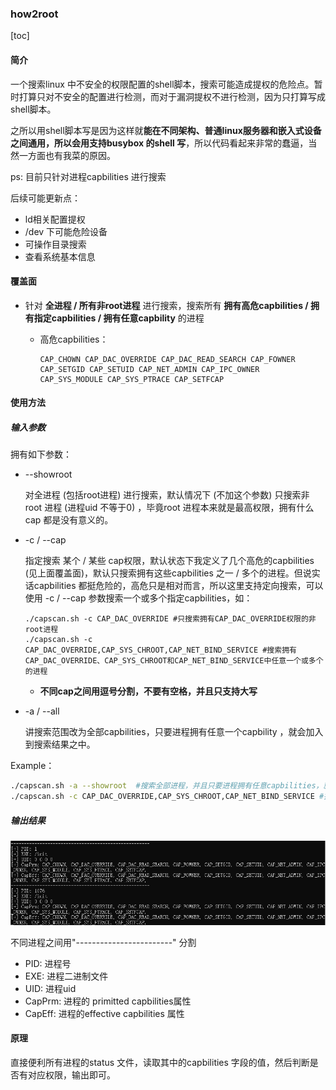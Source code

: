 ### how2root
[toc]

#### 简介

一个搜索linux 中不安全的权限配置的shell脚本，搜索可能造成提权的危险点。暂时打算只对不安全的配置进行检测，而对于漏洞提权不进行检测，因为只打算写成shell脚本。

之所以用shell脚本写是因为这样就**能在不同架构、普通linux服务器和嵌入式设备之间通用，所以会用支持busybox 的shell 写**，所以代码看起来非常的蠢逼，当然一方面也有我菜的原因。

ps: 目前只针对进程capbilities 进行搜索

后续可能更新点：

- ld相关配置提权
- /dev 下可能危险设备
- 可操作目录搜索
- 查看系统基本信息

#### 覆盖面

- 针对  **全进程 / 所有非root进程**  进行搜索，搜索所有  **拥有高危capbilities / 拥有指定capbilities / 拥有任意capbility** 的进程

  - 高危capbilities：

    ```
    CAP_CHOWN CAP_DAC_OVERRIDE CAP_DAC_READ_SEARCH CAP_FOWNER CAP_SETGID CAP_SETUID CAP_NET_ADMIN CAP_IPC_OWNER CAP_SYS_MODULE CAP_SYS_PTRACE CAP_SETFCAP
    ```

#### 使用方法

##### 输入参数

拥有如下参数：

- --showroot  

  对全进程 (包括root进程) 进行搜索，默认情况下 (不加这个参数) 只搜索非root 进程 (进程uid 不等于0) ，毕竟root 进程本来就是最高权限，拥有什么cap 都是没有意义的。

- -c / --cap   

  指定搜索 某个 / 某些 cap权限，默认状态下我定义了几个高危的capbilities (见上面覆盖面)，默认只搜索拥有这些capbilities 之一 / 多个的进程。但说实话capbilities 都挺危险的，高危只是相对而言，所以这里支持定向搜索，可以使用 -c / --cap 参数搜索一个或多个指定capbilities，如：

  ```shell
  ./capscan.sh -c CAP_DAC_OVERRIDE #只搜索拥有CAP_DAC_OVERRIDE权限的非root进程
  ./capscan.sh -c CAP_DAC_OVERRIDE,CAP_SYS_CHROOT,CAP_NET_BIND_SERVICE #搜索拥有CAP_DAC_OVERRIDE、CAP_SYS_CHROOT和CAP_NET_BIND_SERVICE中任意一个或多个的进程
  ```

  - **不同cap之间用逗号分割，不要有空格，并且只支持大写**

- -a / --all 

  讲搜索范围改为全部capbilities，只要进程拥有任意一个capbility ，就会加入到搜索结果之中。

Example：

```sh
./capscan.sh -a --showroot  #搜索全部进程，并且只要进程拥有任意capbilities，就匹配
./capscan.sh -c CAP_DAC_OVERRIDE,CAP_SYS_CHROOT,CAP_NET_BIND_SERVICE #搜索拥有CAP_DAC_OVERRIDE、CAP_SYS_CHROOT和CAP_NET_BIND_SERVICE中任意一个或多个的进程
```

##### 输出结果

![image-20211112175131108](README.assets/image-20211112175131108.png)

不同进程之间用"------------------------" 分割

- PID: 进程号
- EXE: 进程二进制文件
- UID: 进程uid
- CapPrm: 进程的 primitted capbilities属性
- CapEff: 进程的effective capbilities 属性

#### 原理

直接便利所有进程的status 文件，读取其中的capbilities 字段的值，然后判断是否有对应权限，输出即可。


